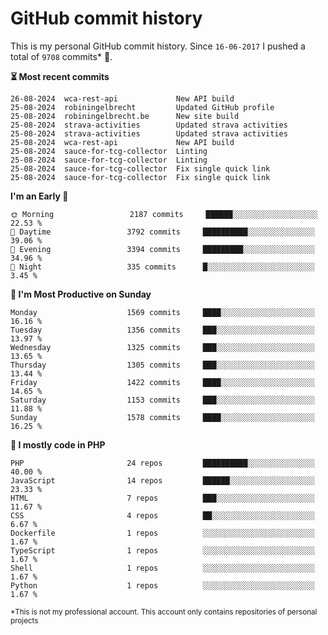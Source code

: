 # GitHub commit history
This is my personal GitHub commit history. Since <!--START_SECTION:first-commit-date-->`16-06-2017`<!--END_SECTION:first-commit-date--> I pushed a total of <!--START_SECTION:total-commit-count-->`9708`<!--END_SECTION:total-commit-count--> commits* 🎉.

<!--START_SECTION:most-recent-commits-->
**⏳ Most recent commits**
                                        
```text
26-08-2024  wca-rest-api             New API build
25-08-2024  robiningelbrecht         Updated GitHub profile
25-08-2024  robiningelbrecht.be      New site build
25-08-2024  strava-activities        Updated strava activities
25-08-2024  strava-activities        Updated strava activities
25-08-2024  wca-rest-api             New API build
25-08-2024  sauce-for-tcg-collector  Linting
25-08-2024  sauce-for-tcg-collector  Linting
25-08-2024  sauce-for-tcg-collector  Fix single quick link
25-08-2024  sauce-for-tcg-collector  Fix single quick link
```
<!--END_SECTION:most-recent-commits-->  

<!--START_SECTION:commits-per-day-time-->
**I&#039;m an Early 🐤**

```text
🌞 Morning                 2187 commits     ██████░░░░░░░░░░░░░░░░░░░   22.53 %
🌆 Daytime                 3792 commits     ██████████░░░░░░░░░░░░░░░   39.06 %
🌃 Evening                 3394 commits     █████████░░░░░░░░░░░░░░░░   34.96 %
🌙 Night                   335 commits      █░░░░░░░░░░░░░░░░░░░░░░░░   3.45 %
```
<!--END_SECTION:commits-per-day-time-->  

<!--START_SECTION:commits-per-weekday-->
**📅 I&#039;m Most Productive on Sunday**

```text
Monday                    1569 commits     ████░░░░░░░░░░░░░░░░░░░░░   16.16 %
Tuesday                   1356 commits     ███░░░░░░░░░░░░░░░░░░░░░░   13.97 %
Wednesday                 1325 commits     ███░░░░░░░░░░░░░░░░░░░░░░   13.65 %
Thursday                  1305 commits     ███░░░░░░░░░░░░░░░░░░░░░░   13.44 %
Friday                    1422 commits     ████░░░░░░░░░░░░░░░░░░░░░   14.65 %
Saturday                  1153 commits     ███░░░░░░░░░░░░░░░░░░░░░░   11.88 %
Sunday                    1578 commits     ████░░░░░░░░░░░░░░░░░░░░░   16.25 %
```
<!--END_SECTION:commits-per-weekday-->  

<!--START_SECTION:repos-per-language-->
**💬 I mostly code in PHP**

```text
PHP                       24 repos         ██████████░░░░░░░░░░░░░░░   40.00 %
JavaScript                14 repos         ██████░░░░░░░░░░░░░░░░░░░   23.33 %
HTML                      7 repos          ███░░░░░░░░░░░░░░░░░░░░░░   11.67 %
CSS                       4 repos          ██░░░░░░░░░░░░░░░░░░░░░░░   6.67 %
Dockerfile                1 repos          ░░░░░░░░░░░░░░░░░░░░░░░░░   1.67 %
TypeScript                1 repos          ░░░░░░░░░░░░░░░░░░░░░░░░░   1.67 %
Shell                     1 repos          ░░░░░░░░░░░░░░░░░░░░░░░░░   1.67 %
Python                    1 repos          ░░░░░░░░░░░░░░░░░░░░░░░░░   1.67 %
```
<!--END_SECTION:repos-per-language-->  

<sub>*This is not my professional account. This account only contains repositories of personal projects</sub>
